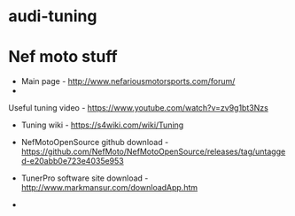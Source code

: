 # audi-tuning



# Nef moto stuff
- Main page - http://www.nefariousmotorsports.com/forum/
- 


Useful tuning video - https://www.youtube.com/watch?v=zv9g1bt3Nzs
- Tuning wiki - https://s4wiki.com/wiki/Tuning


- NefMotoOpenSource github download - https://github.com/NefMoto/NefMotoOpenSource/releases/tag/untagged-e20abb0e723e4035e953
- TunerPro software site download - http://www.markmansur.com/downloadApp.htm
- 

